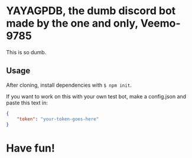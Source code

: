 # YAYAGPDB, the dumb discord bot made by the one and only, Veemo-9785

This is so dumb.

## Usage
After cloning, install dependencies with `$ npm init`.

If you want to work on this with your own test bot, make a config.json and paste this text in:
```json
{
    "token": "your-token-goes-here"
}
```

# Have fun!